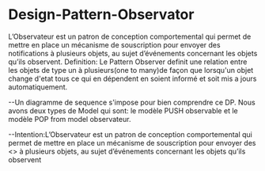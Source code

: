# Design-Pattern-Observator
L’Observateur est un patron de conception comportemental qui permet de mettre en place un mécanisme de souscription pour envoyer des notifications à plusieurs objets, au sujet d’événements concernant les objets qu’ils observent.
Definition: Le Pattern Observer definit une relation entre les objets de type un à plusieurs(one to many)de façon que lorsqu'un objet change d'etat tous ce qui en dépendent en soient informé et soit mis a jours automatiquement.

--Un diagramme de sequence s'impose pour bien comprendre ce DP. Nous avons deux types de Model qui sont: le modèle PUSH observable et le modèle POP from model observateur.

--Intention:L’Observateur est un patron de conception comportemental qui permet de mettre en place un mécanisme de souscription pour envoyer des <<notifications>> à plusieurs objets, au sujet d’événements concernant les objets qu’ils observent
